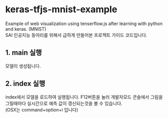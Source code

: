 # keras-tfjs-mnist-example
Example of web visualization using tenserflow.js after learning with python and keras. (MNIST)  
SAI 인공지능 동아리를 위해서 급하게 만들어본 프로젝트 가이드 코드입니다.

## 1. main 실행
모델이 생성됩니다.

## 2. index 실행
index에서 모델을 로드하여 실행됩니다. F12버튼을 눌러 개발자모드 콘솔에서 그림을 그릴때마다 실시간으로 예측 값이 갱신되는것을 볼 수 있습니다.  
(OSX는 command+option+i 입니다)
